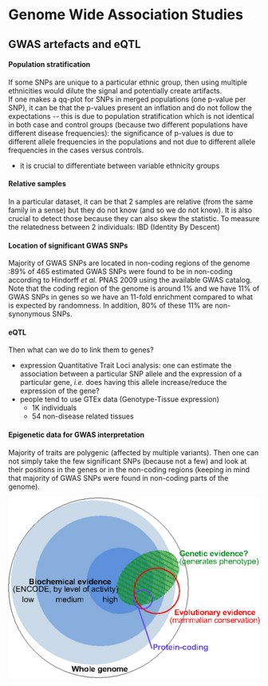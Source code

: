 # Genome Wide Association Studies

## GWAS artefacts and eQTL

#### Population stratification
If some SNPs are unique to a particular ethnic group, then using multiple ethnicities would dilute the signal and potentially create artifacts.  
If one makes a qq-plot for SNPs in merged populations (one p-value per SNP), it can be that the p-values present an inflation and do not follow the expectations -- this is due to population stratification which is not identical in both case and control groups (because two different populations have different disease frequencies): the significance of p-values is due to different allele frequencies in the populations and not due to different allele frequencies in the cases versus controls.  
* it is crucial to differentiate between variable ethnicity groups

#### Relative samples
In a particular dataset, it can be that 2 samples are relative (from the same family in a sense) but they do not know (and so we do not know). It is also crucial to detect those because they can also skew the statistic.
To measure the relatedness between 2 individuals: IBD (Identity By Descent)

#### Location of significant GWAS SNPs
Majority of GWAS SNPs are located in non-coding regions of the genome :89% of 465 estimated GWAS SNPs were found to be in non-coding according to Hindorff *et al.* PNAS 2009 using the available GWAS catalog. Note that the coding region of the genome is around 1% and we have 11% of GWAS SNPs in genes so we have an 11-fold enrichment compared to what is expected by randomness. In addition, 80% of these 11% are non-synonymous SNPs.

#### eQTL
Then what can we do to link them to genes?
* expression Quantitative Trait Loci analysis: one can estimate the association between a particular SNP allele and the expression of a particular gene, *i.e.* does having this allele increase/reduce the expression of the gene?
* people tend to use GTEx data (Genotype-Tissue expression)
  * 1K individuals
  * 54 non-disease related tissues

#### Epigenetic data for GWAS interpretation
Majority of traits are polygenic (affected by multiple variants). Then one can not simply take the few significant SNPs (because not a few) and look at their positions in the genes or in the non-coding regions (keeping in mind that majority of GWAS SNPs were found in non-coding parts of the genome).

![](figures/kellis2014.jpg)
